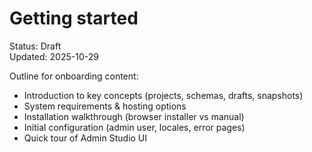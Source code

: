 # Getting started

Status: Draft  
Updated: 2025-10-29

Outline for onboarding content:
- Introduction to key concepts (projects, schemas, drafts, snapshots)
- System requirements & hosting options
- Installation walkthrough (browser installer vs manual)
- Initial configuration (admin user, locales, error pages)
- Quick tour of Admin Studio UI
